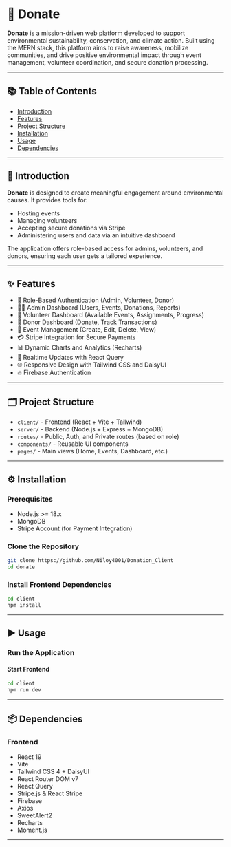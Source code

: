 
# 🌱 Donate

**Donate** is a mission-driven web platform developed to support environmental sustainability, conservation, and climate action. Built using the MERN stack, this platform aims to raise awareness, mobilize communities, and drive positive environmental impact through event management, volunteer coordination, and secure donation processing.

---

## 📚 Table of Contents

- [Introduction](#introduction)
- [Features](#features)
- [Project Structure](#project-structure)
- [Installation](#installation)
- [Usage](#usage)
- [Dependencies](#dependencies)

---

## 🧭 Introduction

**Donate** is designed to create meaningful engagement around environmental causes. It provides tools for:
- Hosting events
- Managing volunteers
- Accepting secure donations via Stripe
- Administering users and data via an intuitive dashboard

The application offers role-based access for admins, volunteers, and donors, ensuring each user gets a tailored experience.

---

## ✨ Features

- 🔐 Role-Based Authentication (Admin, Volunteer, Donor)
- 🧑‍💼 Admin Dashboard (Users, Events, Donations, Reports)
- 🙋 Volunteer Dashboard (Available Events, Assignments, Progress)
- 💸 Donor Dashboard (Donate, Track Transactions)
- 📅 Event Management (Create, Edit, Delete, View)
- 💳 Stripe Integration for Secure Payments
- 📊 Dynamic Charts and Analytics (Recharts)
- 🔄 Realtime Updates with React Query
- 🌐 Responsive Design with Tailwind CSS and DaisyUI
- 🔥 Firebase Authentication

---

## 🗂️ Project Structure

- `client/` - Frontend (React + Vite + Tailwind)
- `server/` - Backend (Node.js + Express + MongoDB)
- `routes/` - Public, Auth, and Private routes (based on role)
- `components/` - Reusable UI components
- `pages/` - Main views (Home, Events, Dashboard, etc.)

---

## ⚙️ Installation

### Prerequisites
- Node.js >= 18.x
- MongoDB
- Stripe Account (for Payment Integration)

### Clone the Repository

```bash
git clone https://github.com/Niloy4001/Donation_Client
cd donate
```

### Install Frontend Dependencies

```bash
cd client
npm install
```


---

## ▶️ Usage

### Run the Application

#### Start Frontend

```bash
cd client
npm run dev
```



---

## 📦 Dependencies

### Frontend

- React 19
- Vite
- Tailwind CSS 4 + DaisyUI
- React Router DOM v7
- React Query
- Stripe.js & React Stripe
- Firebase
- Axios
- SweetAlert2
- Recharts
- Moment.js


---

